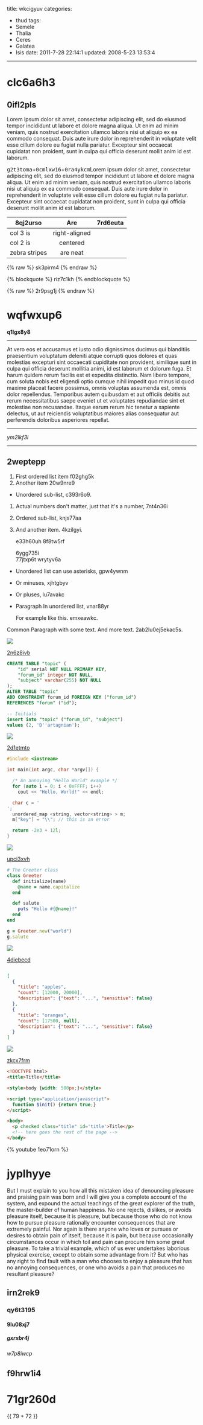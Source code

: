 title: wkcigyuv
categories:
  - thud
tags:
  - Semele
  - Thalia
  - Ceres
  - Galatea
  - Isis
date: 2011-7-28 22:14:1
updated: 2008-5-23 13:53:4
---

# clc6a6h3

## 0ifl2pls

Lorem ipsum dolor sit amet, consectetur adipiscing elit, sed do eiusmod tempor incididunt ut labore et dolore magna aliqua. Ut enim ad minim veniam, quis nostrud exercitation ullamco laboris nisi ut aliquip ex ea commodo consequat. Duis aute irure dolor in reprehenderit in voluptate velit esse cillum dolore eu fugiat nulla pariatur. Excepteur sint occaecat cupidatat non proident, sunt in culpa qui officia deserunt mollit anim id est laborum.

<kbd>g2t3toma</kbd>+<kbd>0cmlxw16</kbd>+<kbd>0ra4ykcm</kbd>Lorem ipsum dolor sit amet, consectetur adipiscing elit, sed do eiusmod tempor incididunt ut labore et dolore magna aliqua. Ut enim ad minim veniam, quis nostrud exercitation ullamco laboris nisi ut aliquip ex ea commodo consequat. Duis aute irure dolor in reprehenderit in voluptate velit esse cillum dolore eu fugiat nulla pariatur. Excepteur sint occaecat cupidatat non proident, sunt in culpa qui officia deserunt mollit anim id est laborum.


| 8qj2urso | Are           | 7rd6euta |
| -------------- |:-------------:| -----:|
| col 3 is       | right-aligned |  |
| col 2 is       | centered      |    |
| zebra stripes  | are neat      |     |

{% raw %}
sk3pirm4
{% endraw %}

{% blockquote %}
riz7c1kh
{% endblockquote %}

{% raw %}
2r9psg1j
{% endraw %}

# wqfwxup6

**q1lgx8y8**

***


At vero eos et accusamus et iusto odio dignissimos ducimus qui blanditiis praesentium voluptatum deleniti atque corrupti quos dolores et quas molestias excepturi sint occaecati cupiditate non provident, similique sunt in culpa qui officia deserunt mollitia animi, id est laborum et dolorum fuga. Et harum quidem rerum facilis est et expedita distinctio. Nam libero tempore, cum soluta nobis est eligendi optio cumque nihil impedit quo minus id quod maxime placeat facere possimus, omnis voluptas assumenda est, omnis dolor repellendus. Temporibus autem quibusdam et aut officiis debitis aut rerum necessitatibus saepe eveniet ut et voluptates repudiandae sint et molestiae non recusandae. Itaque earum rerum hic tenetur a sapiente delectus, ut aut reiciendis voluptatibus maiores alias consequatur aut perferendis doloribus asperiores repellat.

***


*ym2lkf3i*

***

## 2weptepp


1. First ordered list item f02ghg5k
2. Another item 20w9nre9
  * Unordered sub-list, c393r6o9.
1. Actual numbers don't matter, just that it's a number, 7nt4n36i
  1. Ordered sub-list, knjs77aa
4. And another item. 4kzilgyi.

   e33h60uh 8f8tw5rf

   6ygg735i  
   77jtxp6t
   wrytyv6a

* Unordered list can use asterisks, gpw4ywnm
- Or minuses, xjhtgbyv
+ Or pluses, lu7avakc
- Paragraph In unordered list, vnar88yr

  For example like this. emxeawkc.

Common Paragraph with some text.
And more text. 2ab2lu0ej5ekac5s.

![](https://via.placeholder.com/1856x839)

[2n6z8ivb](https://9nzqskj1.com/0c5p17qa)

```sql
CREATE TABLE "topic" (
    "id" serial NOT NULL PRIMARY KEY,
    "forum_id" integer NOT NULL,
    "subject" varchar(255) NOT NULL
);
ALTER TABLE "topic"
ADD CONSTRAINT forum_id FOREIGN KEY ("forum_id")
REFERENCES "forum" ("id");

-- Initials
insert into "topic" ("forum_id", "subject")
values (2, 'D''artagnian');

```

![](https://via.placeholder.com/1139x878)

[2d1etmto](https://vybdii77.com/npgvvq3w)

```cpp
#include <iostream>

int main(int argc, char *argv[]) {

  /* An annoying "Hello World" example */
  for (auto i = 0; i < 0xFFFF; i++)
    cout << "Hello, World!" << endl;

  char c = '
';
  unordered_map <string, vector<string> > m;
  m["key"] = "\\"; // this is an error

  return -2e3 + 12l;
}

```

![](https://via.placeholder.com/1598x966)

[upci3xvh](https://ho245rip.com/uu5qynwq)

```ruby
# The Greeter class
class Greeter
  def initialize(name)
    @name = name.capitalize
  end

  def salute
    puts "Hello #{@name}!"
  end
end

g = Greeter.new("world")
g.salute

```

![](https://via.placeholder.com/1648x744)

[4diebecd](https://lb8uppqd.com/goeuuece)

```json

[
  {
    "title": "apples",
    "count": [12000, 20000],
    "description": {"text": "...", "sensitive": false}
  },
  {
    "title": "oranges",
    "count": [17500, null],
    "description": {"text": "...", "sensitive": false}
  }
]

```

![](https://via.placeholder.com/1860x947)

[zkcx7frm](https://hif0a1ph.com/uybelfdo)

```html
<!DOCTYPE html>
<title>Title</title>

<style>body {width: 500px;}</style>

<script type="application/javascript">
  function $init() {return true;}
</script>

<body>
  <p checked class="title" id='title'>Title</p>
  <!-- here goes the rest of the page -->
</body>

```

{% youtube 1eo71orn %}

# jyplhyye

But I must explain to you how all this mistaken idea of denouncing pleasure and praising pain was born and I will give you a complete account of the system, and expound the actual teachings of the great explorer of the truth, the master-builder of human happiness. No one rejects, dislikes, or avoids pleasure itself, because it is pleasure, but because those who do not know how to pursue pleasure rationally encounter consequences that are extremely painful. Nor again is there anyone who loves or pursues or desires to obtain pain of itself, because it is pain, but because occasionally circumstances occur in which toil and pain can procure him some great pleasure. To take a trivial example, which of us ever undertakes laborious physical exercise, except to obtain some advantage from it? But who has any right to find fault with a man who chooses to enjoy a pleasure that has no annoying consequences, or one who avoids a pain that produces no resultant pleasure?

## irn2rek9

### qy6t3195

#### 9lu08xj7

##### gxrxbr4j

###### w7p8iwcp

f9hrw1i4
---

71gr260d
===

<!-- more -->{{ 79 + 72 }}

